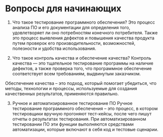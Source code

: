 # Вопросы для начинающих

1. Что такое тестирование программного обеспечения?
Это процесс анализа ПО и его документации для определения того, удовлетворяет ли оно потребностям конечного потребителя.
Также это процесс выявления дефектов и повышения качества продукта путем проверок его производительности, возможностей, полезности и удобства использования.

2. Что такое контроль качества и обеспечение качества?
Контроль качества — это тщательное тестирование программы на наличие дефектов, а также проверка того, что программное обеспечение соответствует всем требованиям, выдвинутым заказчиком.

Обеспечение качества – это подход, который помогает убедиться, что методы, технологии и процессы, используемые для создания качественных результатов, применяются правильно.

3. Ручное и автоматизированное тестирование ПО
Ручное тестирование программного обеспечения – это процесс, в котором тестировщики вручную прогоняют тест-кейсы, после чего пишут отчеты о результатах тестирования. При автоматизированном тестировании ПО эти функции выполняются средствами автоматизации, которые включают в себя код и тестовые сценарии.